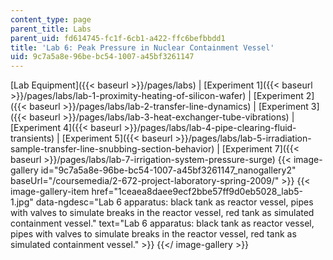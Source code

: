 ```yaml
---
content_type: page
parent_title: Labs
parent_uid: fd614745-fc1f-6cb1-a422-ffc6befbbdd1
title: 'Lab 6: Peak Pressure in Nuclear Containment Vessel'
uid: 9c7a5a8e-96be-bc54-1007-a45bf3261147
---
```


[Lab Equipment]({{< baseurl >}}/pages/labs) | [Experiment 1]({{< baseurl >}}/pages/labs/lab-1-proximity-heating-of-silicon-wafer) | [Experiment 2]({{< baseurl >}}/pages/labs/lab-2-transfer-line-dynamics) | [Experiment 3]({{< baseurl >}}/pages/labs/lab-3-heat-exchanger-tube-vibrations) | [Experiment 4]({{< baseurl >}}/pages/labs/lab-4-pipe-clearing-fluid-transients) | [Experiment 5]({{< baseurl >}}/pages/labs/lab-5-irradiation-sample-transfer-line-snubbing-section-behavior) | [Experiment 7]({{< baseurl >}}/pages/labs/lab-7-irrigation-system-pressure-surge)
{{< image-gallery id="9c7a5a8e-96be-bc54-1007-a45bf3261147_nanogallery2" baseUrl="/coursemedia/2-672-project-laboratory-spring-2009/" >}}
{{< image-gallery-item href="1ceaea8daee9ecf2bbe57ff9d0eb5028_lab5-1.jpg" data-ngdesc="Lab 6 apparatus: black tank as reactor vessel, pipes with valves to simulate breaks in the reactor vessel, red tank as simulated containment vessel." text="Lab 6 apparatus: black tank as reactor vessel, pipes with valves to simulate breaks in the reactor vessel, red tank as simulated containment vessel." >}}
{{</ image-gallery >}}